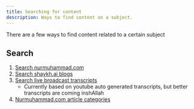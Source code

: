 ```yaml
---
title: Searching for content
description: Ways to find content on a subject.
---
```


There are a few ways to find content related to a certain subject 

## Search 

1. [Search nurmuhammad.com](https://nurmuhammad.com/?s=)
2. [Search shaykh.ai blogs](https://shaykh.ai/category/all/)
3. [Search live broadcast transcripts](https://transcript-search-v0.pages.dev)
    - Currently based on youtube auto generated transcripts, but better transcripts are coming inshAllah
4. [Nurmuhammad.com article categories](/guides/article-categories/#categories-of-articles)